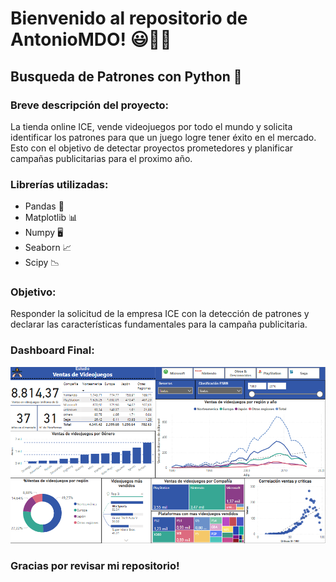 # Bienvenido al repositorio de AntonioMDO! 😃👨‍🔬

## Busqueda de Patrones con Python 🐍

### Breve descripción del proyecto:
La tienda online ICE, vende videojuegos por todo el mundo y solicita identificar los patrones para que un juego logre tener éxito en el mercado. 
Esto con el objetivo de detectar proyectos prometedores y planificar campañas publicitarias para el proximo año.

### Librerías utilizadas:
- Pandas 🐼
- Matplotlib 📊
- Numpy 🖥️
- Seaborn 📈
- Scipy 📉

### Objetivo:
Responder la solicitud de la empresa ICE con la detección de patrones y declarar las características fundamentales para la campaña publicitaria.

### Dashboard Final:
![Dashboard Final](https://github.com/AntonioMDO/Busqueda_de_patrones/blob/main/Post_an%C3%A1lisis/DB.png)
### Gracias por revisar mi repositorio!
